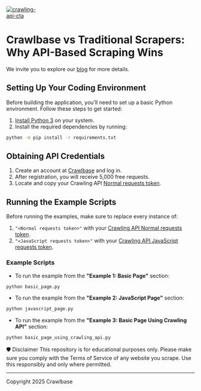 <a href="https://crawlbase.com/signup?utm_source=github&utm_medium=readme&utm_campaign=crawling_api_banner" target="_blank">
  <img src="https://github.com/user-attachments/assets/afa4f6e7-25fb-442c-af2f-b4ddcfd62ab2" 
       alt="crawling-api-cta" 
       style="max-width: 100; border: 0;">
</a>

# Crawlbase vs Traditional Scrapers: Why API-Based Scraping Wins

We invite you to explore our [blog](https://crawlbase.com/blog/crawlbase-vs-traditional-scrapers-why-api-scraping-wins/?utm_source=github&utm_medium=referral&utm_campaign=scraperhub&ref=gh_scraperhub) for more details.

## Setting Up Your Coding Environment

Before building the application, you’ll need to set up a basic Python environment. Follow these steps to get started:

1. [Install Python 3](https://kinsta.com/knowledgebase/install-python/#how-to-install-python) on your system.
2. Install the required dependencies by running: 

```bash
python -m pip install -r requirements.txt
```

## Obtaining API Credentials

1. Create an account at [Crawlbase](https://crawlbase.com/signup) and log in.
2. After registration, you will receive 5,000 free requests.
3. Locate and copy your Crawling API [Normal requests token](https://crawlbase.com/dashboard/account/docs).

## Running the Example Scripts

Before running the examples, make sure to replace every instance of:

1. `"<Normal requests token>"` with your [Crawling API Normal requests token](https://crawlbase.com/dashboard/account/docs).
2. `"<JavaScript requests token>"` with your [Crawling API JavaScript requests token](https://crawlbase.com/dashboard/account/docs).

### Example Scripts

- To run the example from the **"Example 1: Basic Page"** section:

```bash
python basic_page.py
```

- To run the example from the **"Example 2: JavaScript Page"** section:

```bash
python javascript_page.py
```

- To run the example from the **"Example 3: Basic Page Using Crawling API"** section:

```bash
python basic_page_using_crawling_api.py
```

🛡 Disclaimer
This repository is for educational purposes only. Please make sure you comply with the Terms of Service of any website you scrape. Use this responsibly and only where permitted.

---

Copyright 2025 Crawlbase
